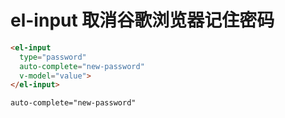 # el-input 取消谷歌浏览器记住密码

```html
<el-input
  type="password"
  auto-complete="new-password"
  v-model="value">
</el-input>
```

`auto-complete="new-password"`
